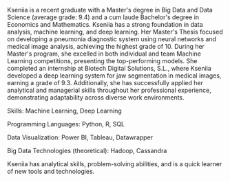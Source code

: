 Kseniia is a recent graduate with a Master's degree in Big Data and Data Science (average grade: 9.4) and a cum laude Bachelor's degree in Economics and Mathematics. Kseniia has a strong foundation in data analysis, machine learning, and deep learning. Her Master's Thesis focused on developing a pneumonia diagnostic system using neural networks and medical image analysis, achieving the highest grade of 10. During her Master's program, she excelled in both individual and team Machine Learning competitions, presenting the top-performing models. She completed an internship at Biotech Digital Solutions, S.L., where Kseniia developed a deep learning system for jaw segmentation in medical images, earning a grade of 9.3. Additionally, she has successfully applied her analytical and managerial skills throughout her professional experience, demonstrating adaptability across diverse work environments.

Skills: Machine Learning, Deep Learning

Programming Languages: Python, R, SQL

Data Visualization: Power BI, Tableau, Datawrapper

Big Data Technologies (theoretical): Hadoop, Cassandra

Kseniia has analytical skills, problem-solving abilities, and is a quick learner of new tools and technologies.

